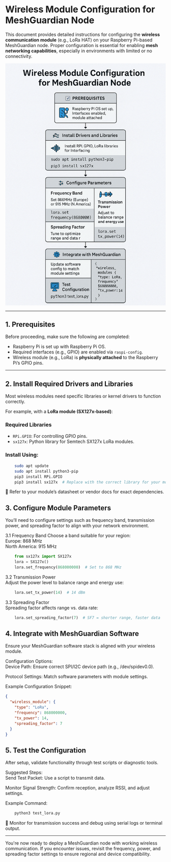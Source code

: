 # Wireless Module Configuration for MeshGuardian Node

This document provides detailed instructions for configuring the **wireless communication module** (e.g., LoRa HAT) on your Raspberry Pi-based MeshGuardian node. Proper configuration is essential for enabling **mesh networking capabilities**, especially in environments with limited or no connectivity.

![Wireless Module Configuration Diagram](wireless_module_configuration.png)

---

## 1. Prerequisites

Before proceeding, make sure the following are completed:

- Raspberry Pi is set up with Raspberry Pi OS.
- Required interfaces (e.g., GPIO) are enabled via `raspi-config`.
- Wireless module (e.g., LoRa) is **physically attached** to the Raspberry Pi’s GPIO pins.

---

## 2. Install Required Drivers and Libraries

Most wireless modules need specific libraries or kernel drivers to function correctly.

For example, with a **LoRa module (SX127x-based)**:

### Required Libraries

- `RPi.GPIO`: For controlling GPIO pins.
- `sx127x`: Python library for Semtech SX127x LoRa modules.

### Install Using:

```bash
    sudo apt update
    sudo apt install python3-pip
    pip3 install RPi.GPIO
    pip3 install sx127x  # Replace with the correct library for your module
```
📘 Refer to your module’s datasheet or vendor docs for exact dependencies.  

## 3. Configure Module Parameters
You’ll need to configure settings such as frequency band, transmission power, and spreading factor to align with your network environment.

3.1 Frequency Band
Choose a band suitable for your region:  
Europe: 868 MHz  
North America: 915 MHz  
```python
    from sx127x import SX127x
    lora = SX127x()
    lora.set_frequency(868000000)  # Set to 868 MHz
```

3.2 Transmission Power  
Adjust the power level to balance range and energy use:  
```python
    lora.set_tx_power(14)  # 14 dBm
```  
3.3 Spreading Factor  
Spreading factor affects range vs. data rate:  
```python
    lora.set_spreading_factor(7)  # SF7 = shorter range, faster data
```
## 4. Integrate with MeshGuardian Software
Ensure your MeshGuardian software stack is aligned with your wireless module.  

Configuration Options:  
Device Path: Ensure correct SPI/I2C device path (e.g., /dev/spidev0.0).  

Protocol Settings: Match software parameters with module settings.  

Example Configuration Snippet:  
```json
{
  "wireless_module": {
    "type": "LoRa",
    "frequency": 868000000,
    "tx_power": 14,
    "spreading_factor": 7
  }
}
```
## 5. Test the Configuration
After setup, validate functionality through test scripts or diagnostic tools.  

Suggested Steps:  
Send Test Packet: Use a script to transmit data.  

Monitor Signal Strength: Confirm reception, analyze RSSI, and adjust   settings.  

Example Command:  
```bash
    python3 test_lora.py
```
🧪 Monitor for transmission success and debug using serial logs or terminal output.  

---

You're now ready to deploy a MeshGuardian node with working wireless communication. If you encounter issues, revisit the frequency, power, and spreading factor settings to ensure regional and device compatibility.  


